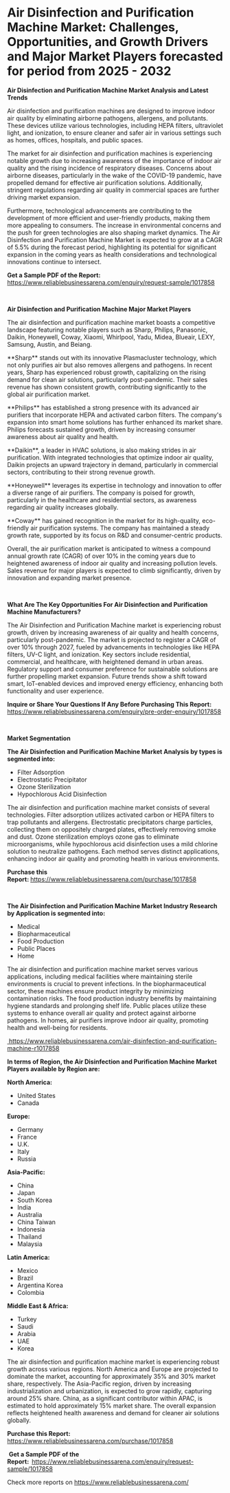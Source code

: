 <p><h1>Air Disinfection and Purification Machine Market: Challenges, Opportunities, and Growth Drivers and Major Market Players forecasted for period from 2025 - 2032</h1></p><p><strong>Air Disinfection and Purification Machine Market Analysis and Latest Trends</strong></p>
<p><p>Air disinfection and purification machines are designed to improve indoor air quality by eliminating airborne pathogens, allergens, and pollutants. These devices utilize various technologies, including HEPA filters, ultraviolet light, and ionization, to ensure cleaner and safer air in various settings such as homes, offices, hospitals, and public spaces.</p><p>The market for air disinfection and purification machines is experiencing notable growth due to increasing awareness of the importance of indoor air quality and the rising incidence of respiratory diseases. Concerns about airborne diseases, particularly in the wake of the COVID-19 pandemic, have propelled demand for effective air purification solutions. Additionally, stringent regulations regarding air quality in commercial spaces are further driving market expansion.</p><p>Furthermore, technological advancements are contributing to the development of more efficient and user-friendly products, making them more appealing to consumers. The increase in environmental concerns and the push for green technologies are also shaping market dynamics. The Air Disinfection and Purification Machine Market is expected to grow at a CAGR of 5.5% during the forecast period, highlighting its potential for significant expansion in the coming years as health considerations and technological innovations continue to intersect.</p></p>
<p><strong>Get a Sample PDF of the Report:&nbsp;</strong> <a href="https://www.reliablebusinessarena.com/enquiry/request-sample/1017858?utm_campaign=2294&utm_medium=2&utm_source=Github&utm_content=ia&utm_term=21032025&utm_id=air-disinfection-and-purification-machine">https://www.reliablebusinessarena.com/enquiry/request-sample/1017858</a></p>
<p>&nbsp;</p>
<p><strong>Air Disinfection and Purification Machine Major Market Players</strong></p>
<p><p>The air disinfection and purification machine market boasts a competitive landscape featuring notable players such as Sharp, Philips, Panasonic, Daikin, Honeywell, Coway, Xiaomi, Whirlpool, Yadu, Midea, Blueair, LEXY, Samsung, Austin, and Beiang. </p><p>**Sharp** stands out with its innovative Plasmacluster technology, which not only purifies air but also removes allergens and pathogens. In recent years, Sharp has experienced robust growth, capitalizing on the rising demand for clean air solutions, particularly post-pandemic. Their sales revenue has shown consistent growth, contributing significantly to the global air purification market.</p><p>**Philips** has established a strong presence with its advanced air purifiers that incorporate HEPA and activated carbon filters. The company's expansion into smart home solutions has further enhanced its market share. Philips forecasts sustained growth, driven by increasing consumer awareness about air quality and health.</p><p>**Daikin**, a leader in HVAC solutions, is also making strides in air purification. With integrated technologies that optimize indoor air quality, Daikin projects an upward trajectory in demand, particularly in commercial sectors, contributing to their strong revenue growth.</p><p>**Honeywell** leverages its expertise in technology and innovation to offer a diverse range of air purifiers. The company is poised for growth, particularly in the healthcare and residential sectors, as awareness regarding air quality increases globally.</p><p>**Coway** has gained recognition in the market for its high-quality, eco-friendly air purification systems. The company has maintained a steady growth rate, supported by its focus on R&D and consumer-centric products.</p><p>Overall, the air purification market is anticipated to witness a compound annual growth rate (CAGR) of over 10% in the coming years due to heightened awareness of indoor air quality and increasing pollution levels. Sales revenue for major players is expected to climb significantly, driven by innovation and expanding market presence.</p></p>
<p>&nbsp;</p>
<p><strong>What Are The Key Opportunities For Air Disinfection and Purification Machine Manufacturers?</strong></p>
<p><p>The Air Disinfection and Purification Machine market is experiencing robust growth, driven by increasing awareness of air quality and health concerns, particularly post-pandemic. The market is projected to register a CAGR of over 10% through 2027, fueled by advancements in technologies like HEPA filters, UV-C light, and ionization. Key sectors include residential, commercial, and healthcare, with heightened demand in urban areas. Regulatory support and consumer preference for sustainable solutions are further propelling market expansion. Future trends show a shift toward smart, IoT-enabled devices and improved energy efficiency, enhancing both functionality and user experience.</p></p>
<p><strong>Inquire or Share Your Questions If Any Before Purchasing This Report:</strong> <a href="https://www.reliablebusinessarena.com/enquiry/pre-order-enquiry/1017858?utm_campaign=2294&utm_medium=2&utm_source=Github&utm_content=ia&utm_term=21032025&utm_id=air-disinfection-and-purification-machine">https://www.reliablebusinessarena.com/enquiry/pre-order-enquiry/1017858</a></p>
<p>&nbsp;</p>
<p><strong>Market Segmentation</strong></p>
<p><strong>The Air Disinfection and Purification Machine Market Analysis by types is segmented into:</strong></p>
<p><ul><li>Filter Adsorption</li><li>Electrostatic Precipitator</li><li>Ozone Sterilization</li><li>Hypochlorous Acid Disinfection</li></ul></p>
<p><p>The air disinfection and purification machine market consists of several technologies. Filter adsorption utilizes activated carbon or HEPA filters to trap pollutants and allergens. Electrostatic precipitators charge particles, collecting them on oppositely charged plates, effectively removing smoke and dust. Ozone sterilization employs ozone gas to eliminate microorganisms, while hypochlorous acid disinfection uses a mild chlorine solution to neutralize pathogens. Each method serves distinct applications, enhancing indoor air quality and promoting health in various environments.</p></p>
<p><strong>Purchase this Report:&nbsp;</strong><a href="https://www.reliablebusinessarena.com/purchase/1017858?utm_campaign=2294&utm_medium=2&utm_source=Github&utm_content=ia&utm_term=21032025&utm_id=air-disinfection-and-purification-machine">https://www.reliablebusinessarena.com/purchase/1017858</a></p>
<p>&nbsp;</p>
<p><strong>The Air Disinfection and Purification Machine Market Industry Research by Application is segmented into:</strong></p>
<p><ul><li>Medical</li><li>Biopharmaceutical</li><li>Food Production</li><li>Public Places</li><li>Home</li></ul></p>
<p><p>The air disinfection and purification machine market serves various applications, including medical facilities where maintaining sterile environments is crucial to prevent infections. In the biopharmaceutical sector, these machines ensure product integrity by minimizing contamination risks. The food production industry benefits by maintaining hygiene standards and prolonging shelf life. Public places utilize these systems to enhance overall air quality and protect against airborne pathogens. In homes, air purifiers improve indoor air quality, promoting health and well-being for residents.</p></p>
<p><a href="https://www.reliablebusinessarena.com/air-disinfection-and-purification-machine-r1017858?utm_campaign=2294&utm_medium=2&utm_source=Github&utm_content=ia&utm_term=21032025&utm_id=air-disinfection-and-purification-machine">&nbsp;https://www.reliablebusinessarena.com/air-disinfection-and-purification-machine-r1017858</a></p>
<p><strong>In terms of Region, the Air Disinfection and Purification Machine Market Players available by Region are:</strong></p>
<p>
    <p> <strong> North America: </strong>
        <ul>
            <li>United States</li>
            <li>Canada</li>
        </ul>
        </p> 
    <p> <strong> Europe: </strong>
        <ul>
            <li>Germany</li>
            <li>France</li>
            <li>U.K.</li>
            <li>Italy</li>
            <li>Russia</li>
        </ul>
        </p> 
    <p> <strong> Asia-Pacific: </strong>
        <ul>
            <li>China</li>
            <li>Japan</li>
            <li>South Korea</li>
            <li>India</li>
            <li>Australia</li>
            <li>China Taiwan</li>
            <li>Indonesia</li>
            <li>Thailand</li>
            <li>Malaysia</li>
        </ul>
        </p> 
    <p> <strong> Latin America: </strong>
        <ul>
            <li>Mexico</li>
            <li>Brazil</li>
            <li>Argentina Korea</li>
            <li>Colombia</li>
        </ul>
        </p> 
    <p> <strong> Middle East & Africa: </strong>
        <ul>
            <li>Turkey</li>
            <li>Saudi</li>
            <li>Arabia</li>
            <li>UAE</li>
            <li>Korea</li>
        </ul>
    </p>
    </p>
<p><p>The air disinfection and purification machine market is experiencing robust growth across various regions. North America and Europe are projected to dominate the market, accounting for approximately 35% and 30% market share, respectively. The Asia-Pacific region, driven by increasing industrialization and urbanization, is expected to grow rapidly, capturing around 25% share. China, as a significant contributor within APAC, is estimated to hold approximately 15% market share. The overall expansion reflects heightened health awareness and demand for cleaner air solutions globally.</p></p>
<p><strong>Purchase this Report: </strong><a href="https://www.reliablebusinessarena.com/purchase/1017858?utm_campaign=2294&utm_medium=2&utm_source=Github&utm_content=ia&utm_term=21032025&utm_id=air-disinfection-and-purification-machine">https://www.reliablebusinessarena.com/purchase/1017858</a></p>
<p>&nbsp;<strong>Get a Sample PDF of the Report:&nbsp;&nbsp;</strong><a href="https://www.reliablebusinessarena.com/enquiry/request-sample/1017858?utm_campaign=2294&utm_medium=2&utm_source=Github&utm_content=ia&utm_term=21032025&utm_id=air-disinfection-and-purification-machine">https://www.reliablebusinessarena.com/enquiry/request-sample/1017858</a></p>
<p><strong></strong></p>
<p>Check more reports on <a href="https://www.reliablebusinessarena.com/?utm_campaign=2294&utm_medium=2&utm_source=Github&utm_content=ia&utm_term=21032025&utm_id=air-disinfection-and-purification-machine">https://www.reliablebusinessarena.com/</a></p>